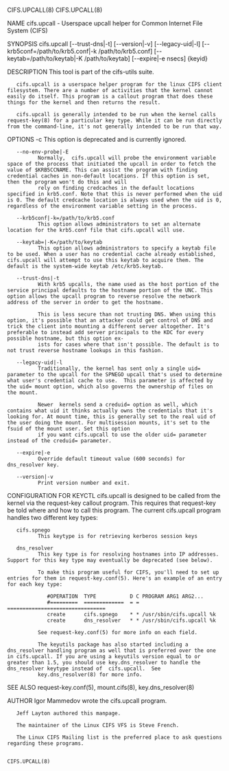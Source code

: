 CIFS.UPCALL(8)                                                                                                                                                                                                                                                                                           CIFS.UPCALL(8)

NAME
       cifs.upcall - Userspace upcall helper for Common Internet File System (CIFS)

SYNOPSIS
          cifs.upcall [--trust-dns|-t] [--version|-v] [--legacy-uid|-l]
                 [--krb5conf=/path/to/krb5.conf|-k /path/to/krb5.conf] [--keytab=/path/to/keytab|-K /path/to/keytab] [--expire|-e nsecs] {keyid}

DESCRIPTION
       This tool is part of the cifs-utils suite.

       cifs.upcall is a userspace helper program for the linux CIFS client filesystem. There are a number of activities that the kernel cannot easily do itself. This program is a callout program that does these things for the kernel and then returns the result.

       cifs.upcall is generally intended to be run when the kernel calls request-key(8) for a particular key type. While it can be run directly from the command-line, it's not generally intended to be run that way.

OPTIONS
       -c     This option is deprecated and is currently ignored.

       --no-env-probe|-E
              Normally,  cifs.upcall will probe the environment variable space of the process that initiated the upcall in order to fetch the value of $KRB5CCNAME. This can assist the program with finding credential caches in non-default locations. If this option is set, then the program won't do this and will
              rely on finding credcaches in the default locations specified in krb5.conf. Note that this is never performed when the uid is 0. The default credcache location is always used when the uid is 0, regardless of the environment variable setting in the process.

       --krb5conf|-k=/path/to/krb5.conf
              This option allows administrators to set an alternate location for the krb5.conf file that cifs.upcall will use.

       --keytab=|-K=/path/to/keytab
              This option allows administrators to specify a keytab file to be used. When a user has no credential cache already established, cifs.upcall will attempt to use this keytab to acquire them. The default is the system-wide keytab /etc/krb5.keytab.

       --trust-dns|-t
              With krb5 upcalls, the name used as the host portion of the service principal defaults to the hostname portion of the UNC. This option allows the upcall program to reverse resolve the network address of the server in order to get the hostname.

              This is less secure than not trusting DNS. When using this option, it's possible that an attacker could get control of DNS and trick the client into mounting a different server altogether. It's preferable to instead add server principals to the KDC for every possible hostname, but this option ex‐
              ists for cases where that isn't possible. The default is to not trust reverse hostname lookups in this fashion.

       --legacy-uid|-l
              Traditionally, the kernel has sent only a single uid= parameter to the upcall for the SPNEGO upcall that's used to determine what user's credential cache to use.  This parameter is affected by the uid= mount option, which also governs the ownership of files on the mount.

              Newer  kernels send a creduid= option as well, which contains what uid it thinks actually owns the credentials that it's looking for. At mount time, this is generally set to the real uid of the user doing the mount. For multisession mounts, it's set to the fsuid of the mount user. Set this option
              if you want cifs.upcall to use the older uid= parameter instead of the creduid= parameter.

       --expire|-e
              Override default timeout value (600 seconds) for dns_resolver key.

       --version|-v
              Print version number and exit.

CONFIGURATION FOR KEYCTL
       cifs.upcall is designed to be called from the kernel via the request-key callout program. This requires that request-key be told where and how to call this program.  The current cifs.upcall program handles two different key types:

       cifs.spnego
              This keytype is for retrieving kerberos session keys

       dns_resolver
              This key type is for resolving hostnames into IP addresses. Support for this key type may eventually be deprecated (see below).

              To make this program useful for CIFS, you'll need to set up entries for them in request-key.conf(5). Here's an example of an entry for each key type:

                 #OPERATION  TYPE           D C PROGRAM ARG1 ARG2...
                 #=========  =============  = = ================================
                 create      cifs.spnego    * * /usr/sbin/cifs.upcall %k
                 create      dns_resolver   * * /usr/sbin/cifs.upcall %k

              See request-key.conf(5) for more info on each field.

              The keyutils package has also started including a dns_resolver handling program as well that is preferred over the one in cifs.upcall. If you are using a keyutils version equal to or greater than 1.5, you should use key.dns_resolver to handle the dns_resolver keytype instead of  cifs.upcall.  See
              key.dns_resolver(8) for more info.

SEE ALSO
       request-key.conf(5), mount.cifs(8), key.dns_resolver(8)

AUTHOR
       Igor Mammedov wrote the cifs.upcall program.

       Jeff Layton authored this manpage.

       The maintainer of the Linux CIFS VFS is Steve French.

       The Linux CIFS Mailing list is the preferred place to ask questions regarding these programs.

                                                                                                                                                                                                                                                                                                         CIFS.UPCALL(8)
